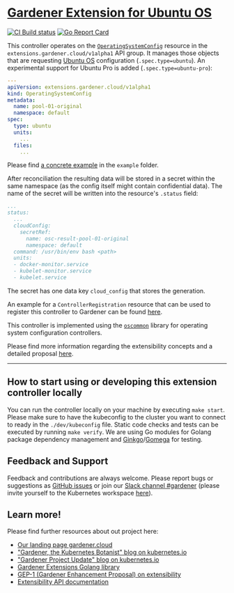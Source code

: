 # [Gardener Extension for Ubuntu OS](https://gardener.cloud)

[![CI Build status](https://concourse.ci.gardener.cloud/api/v1/teams/gardener/pipelines/gardener-extension-os-ubuntu-master/jobs/master-head-update-job/badge)](https://concourse.ci.gardener.cloud/teams/gardener/pipelines/gardener-extension-os-ubuntu-master/jobs/master-head-update-job)
[![Go Report Card](https://goreportcard.com/badge/github.com/gardener/gardener-extension-os-ubuntu)](https://goreportcard.com/report/github.com/gardener/gardener-extension-os-ubuntu)

This controller operates on the [`OperatingSystemConfig`](https://github.com/gardener/gardener/blob/master/docs/proposals/01-extensibility.md#cloud-config-user-data-for-bootstrapping-machines) resource in the `extensions.gardener.cloud/v1alpha1` API group. It manages those objects that are requesting [Ubuntu OS](https://www.ubuntu.com/) configuration (`.spec.type=ubuntu`). An experimental support for Ubuntu Pro is added (`.spec.type=ubuntu-pro`):

```yaml
---
apiVersion: extensions.gardener.cloud/v1alpha1
kind: OperatingSystemConfig
metadata:
  name: pool-01-original
  namespace: default
spec:
  type: ubuntu
  units:
    ...
  files:
    ...
```

Please find [a concrete example](example/40-operatingsystemconfig.yaml) in the `example` folder.

After reconciliation the resulting data will be stored in a secret within the same namespace (as the config itself might contain confidential data). The name of the secret will be written into the resource's `.status` field:

```yaml
...
status:
  ...
  cloudConfig:
    secretRef:
      name: osc-result-pool-01-original
      namespace: default
  command: /usr/bin/env bash <path>
  units:
  - docker-monitor.service
  - kubelet-monitor.service
  - kubelet.service
```

The secret has one data key `cloud_config` that stores the generation.

An example for a `ControllerRegistration` resource that can be used to register this controller to Gardener can be found [here](example/controller-registration.yaml).

This controller is implemented using the [`oscommon`](https://github.com/gardener/gardener/extensions/pkg/controller/operatingsystemconfig/oscommon/README.md) library for operating system configuration controllers.

Please find more information regarding the extensibility concepts and a detailed proposal [here](https://github.com/gardener/gardener/blob/master/docs/proposals/01-extensibility.md).

----

## How to start using or developing this extension controller locally

You can run the controller locally on your machine by executing `make start`. Please make sure to have the kubeconfig to the cluster you want to connect to ready in the `./dev/kubeconfig` file.
Static code checks and tests can be executed by running `make verify`. We are using Go modules for Golang package dependency management and [Ginkgo](https://github.com/onsi/ginkgo)/[Gomega](https://github.com/onsi/gomega) for testing.

## Feedback and Support

Feedback and contributions are always welcome. Please report bugs or suggestions as [GitHub issues](https://github.com/gardener/gardener-extension-os-ubuntu/issues) or join our [Slack channel #gardener](https://kubernetes.slack.com/messages/gardener) (please invite yourself to the Kubernetes workspace [here](http://slack.k8s.io)).

## Learn more!

Please find further resources about out project here:

* [Our landing page gardener.cloud](https://gardener.cloud/)
* ["Gardener, the Kubernetes Botanist" blog on kubernetes.io](https://kubernetes.io/blog/2018/05/17/gardener/)
* ["Gardener Project Update" blog on kubernetes.io](https://kubernetes.io/blog/2019/12/02/gardener-project-update/)
* [Gardener Extensions Golang library](https://godoc.org/github.com/gardener/gardener/extensions/pkg)
* [GEP-1 (Gardener Enhancement Proposal) on extensibility](https://github.com/gardener/gardener/blob/master/docs/proposals/01-extensibility.md)
* [Extensibility API documentation](https://github.com/gardener/gardener/tree/master/docs/extensions)

